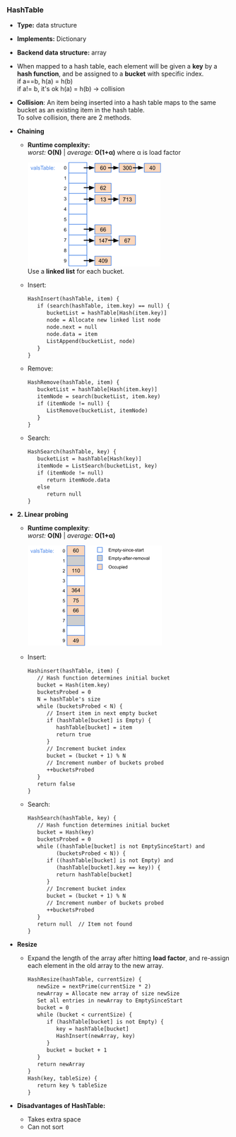 ### HashTable
- **Type:** data structure
- **Implements:** Dictionary
- **Backend data structure:** array
- When mapped to a hash table, each element will be given a **key** by a **hash function**, and be assigned to a **bucket** with specific index.  
if a==b, h(a) = h(b)  
if a!= b, it's ok h(a) = h(b) -> collision  
- **Collision**: An item being inserted into a hash table maps to the same bucket as an existing item in the hash table.  
To solve collision, there are 2 methods.  
- **Chaining**  
   - **Runtime complexity:**  
     *worst:* **O(N)** | *average:* **O(1+α)**  where α is load factor
     
     ![image](images/HashTable-1.png)  
     Use a **linked list** for each bucket.  
   - Insert:  
      ```
      HashInsert(hashTable, item) {
         if (search(hashTable, item.key) == null) {
            bucketList = hashTable[Hash(item.key)]
            node = Allocate new linked list node
            node.next = null
            node.data = item
            ListAppend(bucketList, node)
         }
      }
      ```
   - Remove:  
      ```
      HashRemove(hashTable, item) {
         bucketList = hashTable[Hash(item.key)]
         itemNode = search(bucketList, item.key)
         if (itemNode != null) {
            ListRemove(bucketList, itemNode)
         } 
      }
      ```
   - Search:  
      ```
      HashSearch(hashTable, key) {
         bucketList = hashTable[Hash(key)]
         itemNode = ListSearch(bucketList, key)
         if (itemNode != null)
            return itemNode.data
         else
            return null
      }
      ```

- **2. Linear probing**  
   - **Runtime complexity**:  
     *worst:* **O(N)** | *average:* **O(1+α)**  

      ![image](images/HashTable-2.png)  
   - Insert:  
      ```
      Hashinsert(hashTable, item) {
         // Hash function determines initial bucket
         bucket = Hash(item.key)    
         bucketsProbed = 0
         N = hashTable's size
         while (bucketsProbed < N) {
            // Insert item in next empty bucket
            if (hashTable[bucket] is Empty) {
               hashTable[bucket] = item
               return true 
            }
            // Increment bucket index
            bucket = (bucket + 1) % N
            // Increment number of buckets probed
            ++bucketsProbed
         }
         return false      
      }
      ```
   - Search:  
      ```
      HashSearch(hashTable, key) {
         // Hash function determines initial bucket
         bucket = Hash(key)
         bucketsProbed = 0
         while ((hashTable[bucket] is not EmptySinceStart) and
               (bucketsProbed < N)) {
            if ((hashTable[bucket] is not Empty) and
               (hashTable[bucket].key == key)) {
               return hashTable[bucket]
            }
            // Increment bucket index
            bucket = (bucket + 1) % N
            // Increment number of buckets probed
            ++bucketsProbed
         }
         return null  // Item not found
      }
      ```

- **Resize**
   - Expand the length of the array after hitting **load factor**, and re-assign each element in the old array to the new array.  
      ```
      HashResize(hashTable, currentSize) {
         newSize = nextPrime(currentSize * 2)
         newArray = Allocate new array of size newSize
         Set all entries in newArray to EmptySinceStart
         bucket = 0
         while (bucket < currentSize) {
            if (hashTable[bucket] is not Empty) {
               key = hashTable[bucket]
               HashInsert(newArray, key)
            }
            bucket = bucket + 1
         }
         return newArray
      }
      Hash(key, tableSize) {
         return key % tableSize
      }
      ```

- **Disadvantages of HashTable:**  
   - Takes extra space  
   - Can not sort
